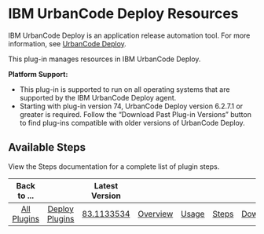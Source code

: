 
IBM UrbanCode Deploy Resources
==============================


IBM UrbanCode Deploy is an application release automation tool. For more information, see [UrbanCode Deploy](https://developer.ibm.com/urbancode/products/urbancode-deploy/).

This plug-in manages resources in IBM UrbanCode Deploy.


**Platform Support:**


* This plug-in is supported to run on all operating systems that are supported by the IBM UrbanCode Deploy agent.
* Starting with plug-in version 74, UrbanCode Deploy version 6.2.7.1 or greater is required. Follow the “Download Past Plug-in Versions” button to find plug-ins compatible with older versions of UrbanCode Deploy.


Available Steps
---------------

View the Steps documentation for a complete list of plugin steps.



|Back to ...||Latest Version|||||
| :---: | :---: | :---: | :---: | :---: | :---: | :---: |
|[All Plugins](../../index.md)|[Deploy Plugins](../README.md)|[83.1133534](https://raw.githubusercontent.com/UrbanCode/IBM-UCD-PLUGINS/main/files/uDeploy-Resource/ucd-uDeploy-Resource-83.1133534.zip)|[Overview](overview.md)|[Usage](usage.md)|[Steps](steps.md)|[Downloads](downloads.md)|
